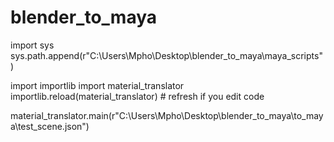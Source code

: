 # blender_to_maya

import sys
sys.path.append(r"C:\Users\Mpho\Desktop\blender_to_maya\maya_scripts")

import importlib
import material_translator
importlib.reload(material_translator)  # refresh if you edit code

material_translator.main(r"C:\Users\Mpho\Desktop\blender_to_maya\to_maya\test_scene.json")